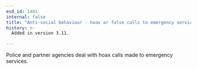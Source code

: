 ```yaml
---
esd_id: 1481
internal: false
title: "Anti-social behaviour - hoax or false calls to emergency services"
history: >-
  Added in version 3.11.

---
```


Police and partner agencies deal with hoax calls made to emergency services.

